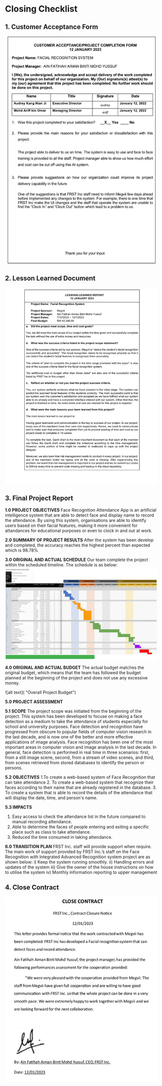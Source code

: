 # Closing Checklist

## 1. Customer Acceptance Form

![alt text](https://github.com/ainfatihahh/Face-Recognition-System/blob/f73f2196e99a05b8a4365d070c08efceb08b5a96/Project-Management-Plan/assets/CustomerAcceptanceForm.jpg "Customer Acceptance Form")

## 2. Lesson Learned Document
![alt text](https://github.com/ainfatihahh/Face-Recognition-System/blob/c1e4e1e054dd4d74fce13f2bf2ba1b58980f4d66/Project-Management-Plan/assets/LessonLearnedReport.jpg "Lesson Learned document") 

## 3. Final Project Report

**1.0 PROJECT OBJECTIVES**
Face Recognition Attendance App is an artificial intelligence system that are able to detect face and display name to record the attendance. By using this system, organisations are able to identify users based on their facial features, making it more convenient for attandances for educational purposes or even to clock in and out at work.

**2.0 SUMMARY OF PROJECT RESULTS**
After the system has been develop and completed, the accuracy reaches the highest percent than expected which is 98.78%

**3.0 ORIGINAL AND ACTUAL SCHEDULE**
Our team complete the project within the scheduled timeline. The schedule is as below:
![alt text](https://github.com/ainfatihahh/Face-Recognition-System/blob/d6c3df809d3ed7eba886bf2e0bd83c40c45921c5/Project-Management-Plan/assets/wbs.jpg "Milestone Timeline")

**4.0 ORIGINAL AND ACTUAL BUDGET**
The actual budget matches the original budget, which means that the team has followed the budget planned at the beginning of the project and does not use any excessive money.

![alt text]( "Overall Project Budget")

**5.0 PROJECT ASSESSMENT**

**5.1 SCOPE**
The project scope was initiated from the beginning of the project. This system has been developed to focuse on making a face detection as a medium to take the  attendance of students especially for school and university purposes. Face detection and recognition have progressed from obscure to popular fields of computer vision research in the last decade, and is now one of the better and more effective applications of image analysis. Face recognition has been one of the most important areas in computer vision and image analysis in the last decade. In general, face detection is performed in real time in three scenarios: first, from a still image scene, second, from a stream of video scenes, and third, from scenes retrieved from stored databases to identify the person or persons.

**5.2 OBJECTIVES**
1.To create a web-based system of Face Recognition that can take attendance 
2. To create a web-based system that recognize their faces according to their name that are already registered in the database.
3. To create a system that is able to record the details of the attendance that will display the date, time, and person's name.

**5.3 IMPACTS**
1.	Easy access to check the attendance list in the future compared to manual recording attendance.
2.	Able to determine the faces of people entering and exiting a specific place such as class to take attendance.
3.	Reduced the time consumed in taking attendance.

**6.0 TRANSITION PLAN**
FRST Inc. staff will provide support when require. The main work of support provided by FRST Inc.’s staff on the Face Recognition with Integrated Advanced Recognition system project are as shown below:
i) Keep the system running smoothly.
ii) Handling errors and updates of the system
iii) Give the owner of the house instructions on how to utilise the system
iv) Monthly information reporting to upper management

## 4. Close Contract
![alt text](https://github.com/ainfatihahh/Face-Recognition-System/blob/0eb493bfdb9e6da5880a6880c8bc667cdccc768a/Project-Management-Plan/assets/Close%20contract.jpg "Close Contract")
